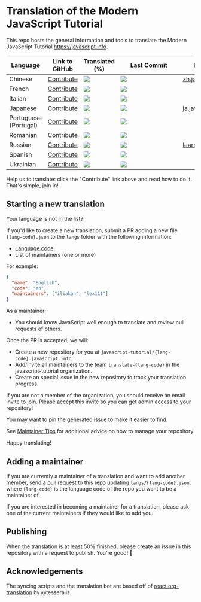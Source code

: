 # Translation of the Modern JavaScript Tutorial

This repo hosts the general information and tools to translate the Modern JavaScript Tutorial <https://javascript.info>.

| Language | Link to GitHub | Translated (%) | &nbsp;&nbsp;&nbsp;&nbsp;&nbsp;&nbsp;Last&nbsp;Commit&nbsp;&nbsp;&nbsp;&nbsp;&nbsp;&nbsp; | Published |
|----------|--------|----------------|------------------------------------------------------------------------------------------|-----------|
| Chinese | [Contribute](https://github.com/javascript-tutorial/zh.javascript.info) | ![](https://translate.javascript.info/translate/percent/zh.svg) | ![](https://translate.javascript.info/translate/updated/zh.svg) |  [zh.javascript.info](https://zh.javascript.info)  |
| French | [Contribute](https://github.com/javascript-tutorial/fr.javascript.info) | ![](https://translate.javascript.info/translate/percent/fr.svg) | ![](https://translate.javascript.info/translate/updated/fr.svg) | |
| Italian | [Contribute](https://github.com/javascript-tutorial/it.javascript.info) | ![](https://translate.javascript.info/translate/percent/it.svg) | ![](https://translate.javascript.info/translate/updated/it.svg) | |
| Japanese | [Contribute](https://github.com/javascript-tutorial/ja.javascript.info) | ![](https://translate.javascript.info/translate/percent/ja.svg) | ![](https://translate.javascript.info/translate/updated/ja.svg) |  [ja.javascript.info](https://ja.javascript.info)  |
| Portuguese (Portugal) | [Contribute](https://github.com/javascript-tutorial/pt-PT.javascript.info) | ![](https://translate.javascript.info/translate/percent/pt-PT.svg) | ![](https://translate.javascript.info/translate/updated/pt-PT.svg) | |
| Romanian | [Contribute](https://github.com/javascript-tutorial/ro.javascript.info) | ![](https://translate.javascript.info/translate/percent/ro.svg) | ![](https://translate.javascript.info/translate/updated/ro.svg) | |
| Russian | [Contribute](https://github.com/javascript-tutorial/ru.javascript.info) | ![](https://translate.javascript.info/translate/percent/ru.svg) | ![](https://translate.javascript.info/translate/updated/ru.svg) |  [learn.javascript.ru](https://learn.javascript.ru)  |
| Spanish | [Contribute](https://github.com/javascript-tutorial/es.javascript.info) | ![](https://translate.javascript.info/translate/percent/es.svg) | ![](https://translate.javascript.info/translate/updated/es.svg) | |
| Ukrainian | [Contribute](https://github.com/javascript-tutorial/uk.javascript.info) | ![](https://translate.javascript.info/translate/percent/uk.svg) | ![](https://translate.javascript.info/translate/updated/uk.svg) | |

Help us to translate: click the "Contribute" link above and read how to do it. That's simple, join in!

## Starting a new translation

Your language is not in the list? 

If you'd like to create a new translation, submit a PR adding a new file `{lang-code}.json`
to the `langs` folder with the following information:

* [Language code](https://en.wikipedia.org/wiki/List_of_ISO_639-1_codes)
* List of maintainers (one or more)

For example:

```json
{
  "name": "English",
  "code": "en",
  "maintainers": ["iliakan", "lex111"]
}
```


As a maintainer:

- You should know JavaScript well enough to translate and review pull requests of others.

Once the PR is accepted, we will:

* Create a new repository for you at `javascript-tutorial/{lang-code}.javascript.info`.
* Add/invite all maintainers to the team `translate-{lang-code}` in the javascript-tutorial organization.
* Create an special issue in the new repository to track your translation progress.

If you are not a member of the organization, you should receive an email invite to join. Please accept this invite so you can get admin access to your repository!

You may want to [pin](https://help.github.com/articles/pinning-an-issue-to-your-repository/) the generated issue to make it easier to find.

See [Maintainer Tips](/MAINTAINER.md) for additional advice on how to manage your repository.

Happy translating!

## Adding a maintainer

If you are currently a maintainer of a translation and want to add another member, send a pull request to this repo updating `langs/{lang-code}.json`, where `{lang-code}` is the language code of the repo you want to be a maintainer of.

If you are interested in becoming a maintainer for a translation, please ask one of the current maintainers if they would like to add you.

## Publishing

When the translation is at least 50% finished, please create an issue in this repository with a request to publish. You're good! 👏


## Acknowledgements

The syncing scripts and the translation bot are based off of [react.org-translation](https://github.com/reactjs/reactjs.org-translation) by @tesseralis.

